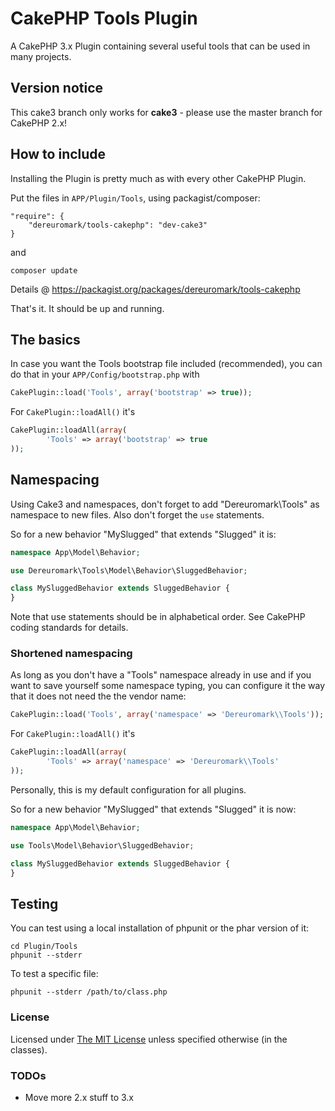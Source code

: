 # CakePHP Tools Plugin

A CakePHP 3.x Plugin containing several useful tools that can be used in many projects.


## Version notice

This cake3 branch only works for **cake3** - please use the master branch for CakePHP 2.x!


## How to include
Installing the Plugin is pretty much as with every other CakePHP Plugin.

Put the files in `APP/Plugin/Tools`, using packagist/composer:
```
"require": {
	"dereuromark/tools-cakephp": "dev-cake3"
}
```
and

	composer update

Details @ https://packagist.org/packages/dereuromark/tools-cakephp

That's it. It should be up and running.

## The basics

In case you want the Tools bootstrap file included (recommended), you can do that in your `APP/Config/bootstrap.php` with

```php
CakePlugin::load('Tools', array('bootstrap' => true));
```

For `CakePlugin::loadAll()` it's

```php
CakePlugin::loadAll(array(
		'Tools' => array('bootstrap' => true
));
```

## Namespacing
Using Cake3 and namespaces, don't forget to add "Dereuromark\Tools" as namespace to new files.
Also don't forget the `use` statements.

So for a new behavior "MySlugged" that extends "Slugged" it is:
```php
namespace App\Model\Behavior;

use Dereuromark\Tools\Model\Behavior\SluggedBehavior;

class MySluggedBehavior extends SluggedBehavior {
}
```
Note that use statements should be in alphabetical order.
See CakePHP coding standards for details.

### Shortened namespacing
As long as you don't have a "Tools" namespace already in use and if you want to save
yourself some namespace typing, you can configure it the way that it does not need the
the vendor name:

```php
CakePlugin::load('Tools', array('namespace' => 'Dereuromark\\Tools'));
```

For `CakePlugin::loadAll()` it's

```php
CakePlugin::loadAll(array(
		'Tools' => array('namespace' => 'Dereuromark\\Tools'
));
```
Personally, this is my default configuration for all plugins.

So for a new behavior "MySlugged" that extends "Slugged" it is now:
```php
namespace App\Model\Behavior;

use Tools\Model\Behavior\SluggedBehavior;

class MySluggedBehavior extends SluggedBehavior {
}
```

## Testing
You can test using a local installation of phpunit or the phar version of it:

	cd Plugin/Tools
	phpunit --stderr

To test a specific file:

	phpunit --stderr /path/to/class.php

### License
Licensed under [The MIT License](http://www.opensource.org/licenses/mit-license.php)
unless specified otherwise (in the classes).

### TODOs

* Move more 2.x stuff to 3.x
